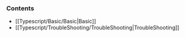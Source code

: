 
### Contents
- [[Typescript/Basic/Basic|Basic]]
- [[Typescript/TroubleShooting/TroubleShooting|TroubleShooting]]